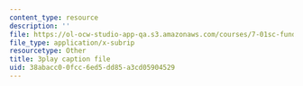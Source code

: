 ```yaml
---
content_type: resource
description: ''
file: https://ol-ocw-studio-app-qa.s3.amazonaws.com/courses/7-01sc-fundamentals-of-biology-fall-2011/38abacc00fcc6ed5dd85a3cd05904529_YCeKtM6Hnmc.srt
file_type: application/x-subrip
resourcetype: Other
title: 3play caption file
uid: 38abacc0-0fcc-6ed5-dd85-a3cd05904529
---
```

